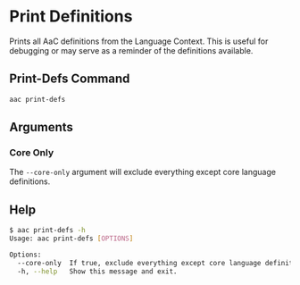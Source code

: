 # Print Definitions

Prints all AaC definitions from the Language Context.  This is useful for debugging or may serve as a reminder of the definitions available.

## Print-Defs Command

```bash
aac print-defs
```

## Arguments

### Core Only

The `--core-only` argument will exclude everything except core language definitions.

## Help

```bash
$ aac print-defs -h
Usage: aac print-defs [OPTIONS]

Options:
  --core-only  If true, exclude everything except core language definitions.
  -h, --help   Show this message and exit.
```